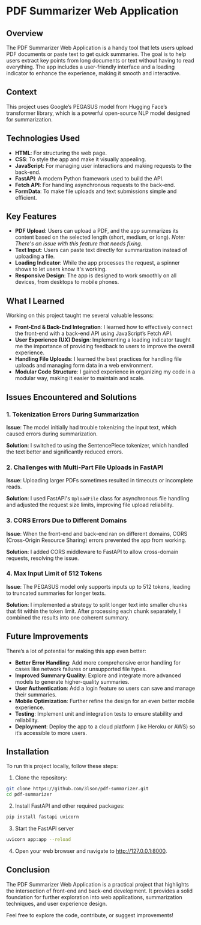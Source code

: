 # PDF Summarizer Web Application

## Overview

The PDF Summarizer Web Application is a handy tool that lets users upload PDF documents or paste text to get quick summaries. The goal is to help users extract key points from long documents or text without having to read everything. The app includes a user-friendly interface and a loading indicator to enhance the experience, making it smooth and interactive.

## Context

This project uses Google’s PEGASUS model from Hugging Face’s transformer library, which is a powerful open-source NLP model designed for summarization.

## Technologies Used

- **HTML**: For structuring the web page.
- **CSS**: To style the app and make it visually appealing.
- **JavaScript**: For managing user interactions and making requests to the back-end.
- **FastAPI**: A modern Python framework used to build the API.
- **Fetch API**: For handling asynchronous requests to the back-end.
- **FormData**: To make file uploads and text submissions simple and efficient.

## Key Features

- **PDF Upload**: Users can upload a PDF, and the app summarizes its content based on the selected length (short, medium, or long). *Note: There's an issue with this feature that needs fixing*.
- **Text Input**: Users can paste text directly for summarization instead of uploading a file.
- **Loading Indicator**: While the app processes the request, a spinner shows to let users know it's working.
- **Responsive Design**: The app is designed to work smoothly on all devices, from desktops to mobile phones.

## What I Learned

Working on this project taught me several valuable lessons:

- **Front-End & Back-End Integration**: I learned how to effectively connect the front-end with a back-end API using JavaScript’s Fetch API.
- **User Experience (UX) Design**: Implementing a loading indicator taught me the importance of providing feedback to users to improve the overall experience.
- **Handling File Uploads**: I learned the best practices for handling file uploads and managing form data in a web environment.
- **Modular Code Structure**: I gained experience in organizing my code in a modular way, making it easier to maintain and scale.

## Issues Encountered and Solutions

### 1. Tokenization Errors During Summarization

**Issue**: The model initially had trouble tokenizing the input text, which caused errors during summarization. 

**Solution**: I switched to using the SentencePiece tokenizer, which handled the text better and significantly reduced errors.

### 2. Challenges with Multi-Part File Uploads in FastAPI

**Issue**: Uploading larger PDFs sometimes resulted in timeouts or incomplete reads.

**Solution**: I used FastAPI's `UploadFile` class for asynchronous file handling and adjusted the request size limits, improving file upload reliability.

### 3. CORS Errors Due to Different Domains

**Issue**: When the front-end and back-end ran on different domains, CORS (Cross-Origin Resource Sharing) errors prevented the app from working.

**Solution**: I added CORS middleware to FastAPI to allow cross-domain requests, resolving the issue.

### 4. Max Input Limit of 512 Tokens

**Issue**: The PEGASUS model only supports inputs up to 512 tokens, leading to truncated summaries for longer texts.

**Solution**: I implemented a strategy to split longer text into smaller chunks that fit within the token limit. After processing each chunk separately, I combined the results into one coherent summary.

## Future Improvements

There’s a lot of potential for making this app even better:

- **Better Error Handling**: Add more comprehensive error handling for cases like network failures or unsupported file types.
- **Improved Summary Quality**: Explore and integrate more advanced models to generate higher-quality summaries.
- **User Authentication**: Add a login feature so users can save and manage their summaries.
- **Mobile Optimization**: Further refine the design for an even better mobile experience.
- **Testing**: Implement unit and integration tests to ensure stability and reliability.
- **Deployment**: Deploy the app to a cloud platform (like Heroku or AWS) so it’s accessible to more users.

## Installation

To run this project locally, follow these steps:

1. Clone the repository:
```bash
git clone https://github.com/3lson/pdf-summarizer.git
cd pdf-summarizer
```

2. Install FastAPI and other required packages: 
```bash
pip install fastapi uvicorn
```

3. Start the FastAPI server
```bash
uvicorn app:app --reload
```

4. Open your web browser and navigate to http://127.0.0.1:8000.

## Conclusion
The PDF Summarizer Web Application is a practical project that highlights the intersection of front-end and back-end development. It provides a solid foundation for further exploration into web applications, summarization techniques, and user experience design.

Feel free to explore the code, contribute, or suggest improvements!
